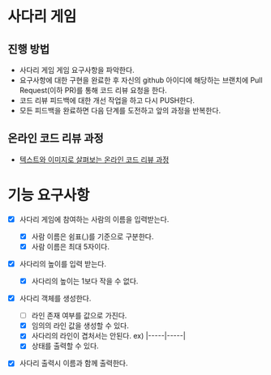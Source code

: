 # 사다리 게임
## 진행 방법
* 사다리 게임 게임 요구사항을 파악한다.
* 요구사항에 대한 구현을 완료한 후 자신의 github 아이디에 해당하는 브랜치에 Pull Request(이하 PR)를 통해 코드 리뷰 요청을 한다.
* 코드 리뷰 피드백에 대한 개선 작업을 하고 다시 PUSH한다.
* 모든 피드백을 완료하면 다음 단계를 도전하고 앞의 과정을 반복한다.

## 온라인 코드 리뷰 과정
* [텍스트와 이미지로 살펴보는 온라인 코드 리뷰 과정](https://github.com/nextstep-step/nextstep-docs/tree/master/codereview)


# 기능 요구사항
- [x] 사다리 게임에 참여하는 사람의 이름을 입력받는다.  
  - [x] 사람 이름은 쉼표(,)를 기준으로 구분한다.
  - [x] 사람 이름은 최대 5자이다. 
- [x] 사다리의 높이를 입력 받는다.
  - [x] 사다리의 높이는 1보다 작을 수 없다.
- [x] 사다리 객체를 생성한다.
  - [ ] 라인 존재 여부를 값으로 가진다.
  - [x] 임의의 라인 값을 생성할 수 있다.
  - [x] 사다리의 라인이 겹처서는 안된다. ex) |-----|-----|
  - [x] 상태를 출력할 수 있다.
- [x] 사다리 출력시 이름과 함께 출력한다.

